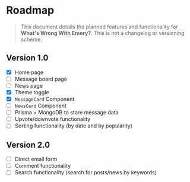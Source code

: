 # Roadmap
>This document details the planned features and functionality for **What's Wrong With Emery?**. This is not a changelog or versioning scheme.


## Version 1.0
- [x] Home page
- [ ] Message board page
- [ ] News page
- [x] Theme toggle
- [x] `MessageCard` Component
- [ ] `NewsCard` Component
- [ ] Prisma + MongoDB to store message data
- [ ] Upvote/downvote functionality
- [ ] Sorting functionality (by date and by popularity)

## Version 2.0
- [ ] Direct email form
- [ ] Comment functionality
- [ ] Search functionality (search for posts/news by keywords)